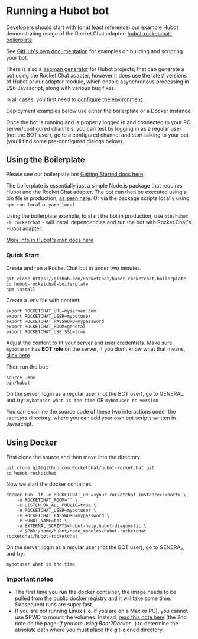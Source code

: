 # Running a Hubot bot

Developers should start with \(or at least reference\) our example Hubot demonstrating usage of the Rocket.Chat adapter: [hubot-rocketchat-boilerplate](https://github.com/RocketChat/hubot-rocketchat-boilerplate)

See [GitHub's own documentation](https://hubot.github.com/) for examples on building and scripting your bot.

There is also a [Yeoman generator](https://github.com/hubotio/generator-hubot) for Hubot projects, that can generate a bot using the Rocket.Chat adapter, however it does use the latest versions of Hubot or our adapter module, which enable asynchronous processing in ES6 Javascript, along with various bug fixes.

In all cases, you first need to [configure the environment](configure-bot-environment.md).

Deployment examples below use either the boilerplate or a Docker instance.

Once the bot is running and is properly logged in and connected to your RC server/configured channels, you can test by logging in as a regular user \(not the BOT user\), go to a configured channel and start talking to your bot \(you'll find some pre-configured dialogs below\).

## Using the Boilerplate

Please see our boilerplate bot [Getting Started docs here](https://github.com/RocketChat/hubot-rocketchat-boilerplate)!

The boilerplate is essentially just a simple Node.js package that requires Hubot and the Rocket.Chat adapter. The bot can then be executed using a bin file in production, [as seen here](https://github.com/RocketChat/hubot-rocketchat-boilerplate/tree/master/bin). Or via the package scripts locally using `npm run local` or `yarn local`

Using the boilerplate example, to start the bot in production, use `bin/hubot -a rocketchat` - will install dependencies and run the bot with Rocket.Chat's Hubot adapter.

[More info in Hubot's own docs here](https://hubot.github.com/docs/)

### Quick Start

Create and run a Rocket.Chat bot in under two minutes.

```text
git clone https://github.com/RocketChat/hubot-rocketchat-boilerplate
cd hubot-rocketchat-boilerplate
npm install
```

Create a _.env_ file with content:

```text
export ROCKETCHAT_URL=myserver.com
export ROCKETCHAT_USER=mybotuser
export ROCKETCHAT_PASSWORD=mypassword
export ROCKETCHAT_ROOM=general
export ROCKETCHAT_USE_SSL=true
```

Adjust the content to fit your server and user credentials. Make sure `mybotuser` has **BOT role** on the server, if you don't know what that means, [click here](create-and-run-a-bot/).

Then run the bot:

```text
source .env
bin/hubot
```

On the server, login as a regular user \(not the BOT user\), go to GENERAL, and try: `mybotuser what is the time` OR `mybotuser rc version`

You can examine the source code of these two interactions under the `/scripts` directory, where you can add your own bot scripts written in Javascript.

## Using Docker

First clone the source and then move into the directory.

```text
git clone git@github.com:RocketChat/hubot-rocketchat.git
cd hubot-rocketchat
```

Now we start the docker container.

```text
docker run -it -e ROCKETCHAT_URL=<your rocketchat instance>:<port> \
    -e ROCKETCHAT_ROOM='' \
    -e LISTEN_ON_ALL_PUBLIC=true \
    -e ROCKETCHAT_USER=mybotuser \
    -e ROCKETCHAT_PASSWORD=mypassword \
    -e HUBOT_NAME=bot \
    -e EXTERNAL_SCRIPTS=hubot-help,hubot-diagnostic \
    -v $PWD:/home/hubot/node_modules/hubot-rocketchat rocketchat/hubot-rocketchat
```

On the server, login as a regular user \(not the BOT user\), go to GENERAL, and try:

```text
mybotuser what is the time
```

### Important notes

* The first time you run the docker container, the image needs to be pulled from the public docker registry and it will take some time.  Subsequent runs are super fast.
* If you are not running Linux \(i.e. if you are on a Mac or PC\), you cannot use $PWD to mount the volumes. Instead, [read this note here](https://docs.docker.com/userguide/dockervolumes/) \(the 2nd note on the page: _If you are using Boot2Docker..._\) to determine the absolute path where you must place the git-cloned directory.

